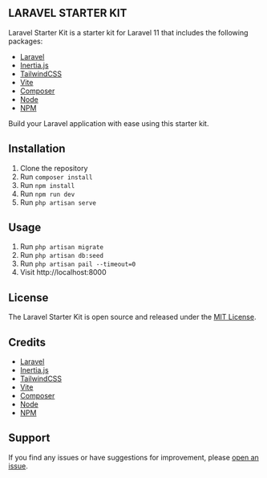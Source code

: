 ## LARAVEL STARTER KIT

Laravel Starter Kit is a starter kit for Laravel 11 that includes the following packages:

- [Laravel](https://laravel.com/)
- [Inertia.js](https://inertiajs.com/)
- [TailwindCSS](https://tailwindcss.com/)
- [Vite](https://vitejs.dev/)
- [Composer](https://getcomposer.org/)
- [Node](https://nodejs.org/en/download/)
- [NPM](https://www.npmjs.com/)

Build your Laravel application with ease using this starter kit.

## Installation

1. Clone the repository
2. Run `composer install`
3. Run `npm install`
4. Run `npm run dev`
5. Run `php artisan serve`

## Usage

1. Run `php artisan migrate`
2. Run `php artisan db:seed`
3. Run `php artisan pail --timeout=0`
4. Visit http://localhost:8000

## License

The Laravel Starter Kit is open source and released under the [MIT License](https://opensource.org/licenses/MIT).

## Credits

- [Laravel](https://laravel.com/)
- [Inertia.js](https://inertiajs.com/)
- [TailwindCSS](https://tailwindcss.com/)
- [Vite](https://vitejs.dev/)
- [Composer](https://getcomposer.org/)
- [Node](https://nodejs.org/en/download/)
- [NPM](https://www.npmjs.com/)

## Support

If you find any issues or have suggestions for improvement, please [open an issue](https://github.com/agungbharata/).